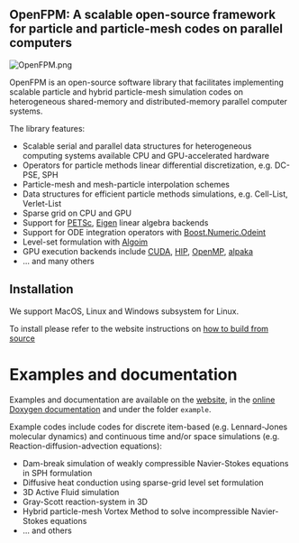 ## OpenFPM: A scalable open-source framework for particle and particle-mesh codes on parallel computers
![OpenFPM.png](OpenFPM.png)

OpenFPM is an open-source software library that facilitates implementing scalable particle and hybrid particle-mesh simulation codes on heterogeneous shared-memory and distributed-memory parallel computer systems.

The library features:

* Scalable serial and parallel data structures for heterogeneous computing systems available CPU and GPU-accelerated hardware
* Operators for particle methods linear differential discretization, e.g. DC-PSE, SPH
* Particle-mesh and mesh-particle interpolation schemes
* Data structures for efficient particle methods simulations, e.g. Cell-List, Verlet-List
* Sparse grid on CPU and GPU
* Support for [PETSc](https://petsc.org/), [Eigen](https://eigen.tuxfamily.org/index.php) linear algebra backends
* Support for ODE integration operators with [Boost.Numeric.Odeint](https://www.boost.org/doc/libs/1_82_0/libs/numeric/odeint/doc/html/index.html)
* Level-set formulation with [Algoim](https://algoim.github.io)
* GPU execution backends include [CUDA](https://developer.nvidia.com/cuda-toolkit), [HIP](https://rocm.docs.amd.com/projects/HIP/en/latest/), [OpenMP](https://www.openmp.org/), [alpaka](https://alpaka.readthedocs.io/en/latest/)
* ... and many others

## Installation
We support MacOS, Linux and Windows subsystem for Linux.

To install please refer to the website instructions on [how to build from source](http://openfpm.mpi-cbg.de/building/)

# Examples and documentation

Examples and documentation are available on the [website](http://openfpm.mpi-cbg.de/news/), in the [online Doxygen documentation](http://ppmcore.mpi-cbg.de/doxygen/openfpm/index.html) and under the folder `example`. 

Example codes include codes for discrete item-based (e.g. Lennard-Jones molecular dynamics) and continuous time and/or space simulations (e.g. Reaction-diffusion-advection equations):

* Dam-break simulation of weakly compressible Navier-Stokes equations in SPH formulation
* Diffusive heat conduction using sparse-grid level set formulation
* 3D Active Fluid simulation
* Gray-Scott reaction-system in 3D
* Hybrid particle-mesh Vortex Method to solve incompressible Navier-Stokes equations
* ... and others

